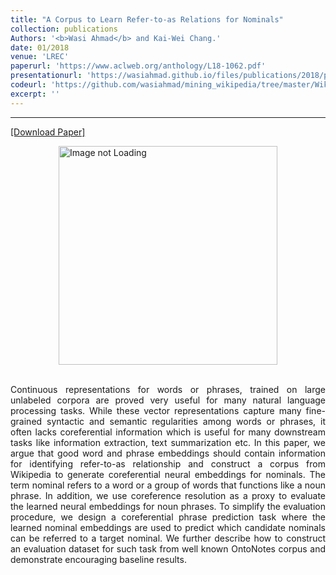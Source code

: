 ```yaml
---
title: "A Corpus to Learn Refer-to-as Relations for Nominals"
collection: publications
Authors: '<b>Wasi Ahmad</b> and Kai-Wei Chang.'
date: 01/2018
venue: 'LREC'
paperurl: 'https://www.aclweb.org/anthology/L18-1062.pdf'
presentationurl: 'https://wasiahmad.github.io/files/publications/2018/poster_refer_to_as_relations.pdf'
codeurl: 'https://github.com/wasiahmad/mining_wikipedia/tree/master/WikiMiner'
excerpt: ''
---
```

---
<a href='https://www.aclweb.org/anthology/L18-1062.pdf' target="_blank">[Download Paper]</a>

<div style='display: flex; justify-content: center;'><img src='https://wasiahmad.github.io/files/publications/2018/LREC-1.png' 
alt='Image not Loading' style='height:350px;' align='middle'></div><br>

<p align="justify">
Continuous representations for words or phrases, trained on large unlabeled corpora are proved very useful for many natural language
processing tasks. While these vector representations capture many fine-grained syntactic and semantic regularities among words
or phrases, it often lacks coreferential information which is useful for many downstream tasks like information extraction, text
summarization etc. In this paper, we argue that good word and phrase embeddings should contain information for identifying refer-to-as
relationship and construct a corpus from Wikipedia to generate coreferential neural embeddings for nominals. The term nominal refers
to a word or a group of words that functions like a noun phrase. In addition, we use coreference resolution as a proxy to evaluate the
learned neural embeddings for noun phrases. To simplify the evaluation procedure, we design a coreferential phrase prediction task
where the learned nominal embeddings are used to predict which candidate nominals can be referred to a target nominal. We further
describe how to construct an evaluation dataset for such task from well known OntoNotes corpus and demonstrate encouraging baseline
results.
</p>
